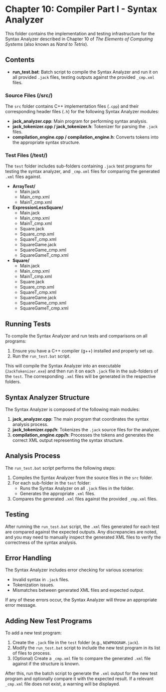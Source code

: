 # Chapter 10: Compiler Part I - Syntax Analyzer

This folder contains the implementation and testing infrastructure for the Syntax Analyzer described in Chapter 10 of *The Elements of Computing Systems* (also known as *Nand to Tetris*).

## Contents

- **run_test.bat**: Batch script to compile the Syntax Analyzer and run it on all provided `.jack` files, testing outputs against the provided `_cmp.xml` files.

### Source Files (/src/)
The `src` folder contains C++ implementation files (`.cpp`) and their corresponding header files (`.h`) for the following Syntax Analyzer modules:

- **jack_analyzer.cpp**: Main program for performing syntax analysis.
- **jack_tokenizer.cpp / jack_tokenizer.h**: Tokenizer for parsing the `.jack` files.
- **compilation_engine.cpp / compilation_engine.h**: Converts tokens into the appropriate syntax structure.

### Test Files (/test/)
The `test` folder includes sub-folders containing `.jack` test programs for testing the syntax analyzer, and `_cmp.xml` files for comparing the generated `.xml` files against.

- **ArrayTest/**
   - Main.jack
   - Main_cmp.xml
   - MainT_cmp.xml
- **ExpressionLessSquare/**
   - Main.jack
   - Main_cmp.xml
   - MainT_cmp.xml
   - Square.jack
   - Square_cmp.xml
   - SquareT_cmp.xml
   - SquareGame.jack
   - SquareGame_cmp.xml
   - SquareGameT_cmp.xml
- **Square/**
   - Main.jack
   - Main_cmp.xml
   - MainT_cmp.xml
   - Square.jack
   - Square_cmp.xml
   - SquareT_cmp.xml
   - SquareGame.jack
   - SquareGame_cmp.xml
   - SquareGameT_cmp.xml

## Running Tests

To compile the Syntax Analyzer and run tests and comparisons on all programs:

1. Ensure you have a C++ compiler (g++) installed and properly set up.
2. Run the `run_test.bat` script.

This will compile the Syntax Analyzer into an executable (`JackTokenizer.exe`) and then run it on each `.jack` file in the sub-folders of the `test`. The corresponding `.xml` files will be generated in the respective folders.

## Syntax Analyzer Structure

The Syntax Analyzer is composed of the following main modules:

1. **jack_analyzer.cpp**: The main program that coordinates the syntax analysis process.
2. **jack_tokenizer.cpp/h**: Tokenizes the `.jack` source files for the analyzer.
3. **compilation_engine.cpp/h**: Processes the tokens and generates the correct XML output representing the syntax structure.

## Analysis Process

The `run_test.bat` script performs the following steps:

1. Compiles the Syntax Analyzer from the source files in the `src` folder.
2. For each sub-folder in the `test` folder:
   - Runs the Syntax Analyzer on all `.jack` files in the folder.
   - Generates the appropriate `.xml` files.
3. Compares the generated `.xml` files against the provided `_cmp.xml` files.

## Testing

After running the `run_test.bat` script, the `.xml` files generated for each test are compared against the expected outputs. Any discrepancies are noted, and you may need to manually inspect the generated XML files to verify the correctness of the syntax analysis.

## Error Handling

The Syntax Analyzer includes error checking for various scenarios:

- Invalid syntax in `.jack` files.
- Tokenization issues.
- Mismatches between generated XML files and expected output.

If any of these errors occur, the Syntax Analyzer will throw an appropriate error message.

## Adding New Test Programs

To add a new test program:

1. Create the `.jack` file in the `test` folder (e.g., `NEWPROGRAM.jack`).
2. Modify the `run_test.bat` script to include the new test program in its list of files to process.
3. (Optional) Create a `_cmp.xml` file to compare the generated `.xml` file against if the structure is known.

After this, run the batch script to generate the `.xml` output for the new test program and optionally compare it with the expected result. If a relevant `_cmp.xml` file does not exist, a warning will be displayed.
